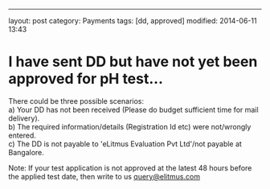 ---
layout: post
category: Payments
tags: [dd, approved]
modified: 2014-06-11 13:43


# I have sent DD but have not yet been approved for pH test...

There could be three possible scenarios:  
a) Your DD has not been received (Please do budget sufficient time for mail delivery).  
b) The required information/details (Registration Id etc) were not/wrongly entered.  
c) The DD is not payable to 'eLitmus Evaluation Pvt Ltd'/not payable at Bangalore.  
  
  
Note: If your test application is not approved at the latest 48 hours before the applied test date, then write to us query@elitmus.com

